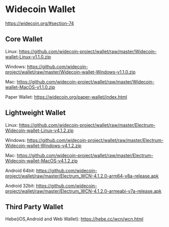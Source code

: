 Widecoin Wallet
================

https://widecoin.org/#section-74


Core Wallet
----------------
Linux: https://github.com/widecoin-project/wallet/raw/master/Widecoin-wallet-Linux-v1.1.0.zip

Windows: https://github.com/widecoin-project/wallet/raw/master/Widecoin-wallet-Windows-v1.1.0.zip

Mac: https://github.com/widecoin-project/wallet/raw/master/Widecoin-wallet-MacOS-v1.1.0.zip

Paper Wallet: https://widecoin.org/paper-wallet/index.html

Lightweight Wallet
----------------

Linux: https://github.com/widecoin-project/wallet/raw/master/Electrum-Widecoin-wallet-Linux-v4.1.2.zip

Windows: https://github.com/widecoin-project/wallet/raw/master/Electrum-Widecoin-wallet-Windows-v4.1.2.zip

Mac: https://github.com/widecoin-project/wallet/raw/master/Electrum-Widecoin-wallet-MacOS-v4.1.2.zip

Android 64bit: https://github.com/widecoin-project/wallet/raw/master/Electrum_WCN-4.1.2.0-arm64-v8a-release.apk

Android 32bit: https://github.com/widecoin-project/wallet/raw/master/Electrum_WCN-4.1.2.0-armeabi-v7a-release.apk

Third Party Wallet
----------------

Hebe(iOS,Android and Web Wallet): https://hebe.cc/wcn/wcn.html
